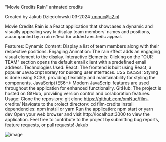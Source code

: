 "Movie Credits Rain"
animated credits  

Created by Jakub Dzięciołowski 03-2024
xmnuc@o2.pl

Movie Credits Rain is a React application that showcases a dynamic and visually appealing way to display team members' names and positions, accompanied by a rain effect for added aesthetic appeal.

Features:
Dynamic Content: Display a list of team members along with their respective positions.
Engaging Animation: The rain effect adds an engaging visual element to the display.
Interactive Elements: Clicking on the "OUR TEAM" section opens the default email client with a predefined email address.
Technologies Used:
React: The frontend is built using React, a popular JavaScript library for building user interfaces.
CSS (SCSS): Styling is done using SCSS, providing flexibility and maintainability for styling the components.
JavaScript (ES6+): Modern JavaScript features are used throughout the application for enhanced functionality.
GitHub: The project is hosted on GitHub, providing version control and collaboration features.
Usage:
Clone the repository: git clone https://github.com/xmNuc/film-credits/
Navigate to the project directory: cd film-credits
Install dependencies: npm install or yarn
Run the application: npm start or yarn dev
Open your web browser and visit http://localhost:3000 to view the application.
Feel free to contribute to the project by submitting bug reports, feature requests, or pull requests!
Jakub

![image](https://github.com/xmNuc/film-credits/assets/86988479/c08cef65-0afa-4bfa-8288-5d5838b82354)

